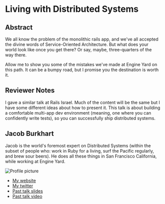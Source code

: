 # Living with Distributed Systems

## Abstract

We all know the problem of the monolithic rails app, and we've all accepted the divine words of Service-Oriented Architecture.  But what does your world look like once you get there? Or say, maybe, three-quarters of the way there.

Allow me to show you some of the mistakes we've made at Engine Yard on this path. It can be a bumpy road, but I promise you the destination is worth it.

## Reviewer Notes

I gave a similar talk at Rails Israel. Much of the content will be the same but I have some different ideas about how to present it. This talk is about building a comfortable multi-app dev environment (meaning, one where you can confidently write tests), so you can successfully ship distributed systems.

## Jacob Burkhart

Jacob is the world's foremost expert on Distributed Systems (within the subset of people who: work in Ruby for a living, surf the Pacific regularly, and brew sour beers). He does all these things in San Francisco California, while working at Engine Yard.

![Profile picture](http://jbirdcreations.com/JacobBurkhart.png)

- [My website](http://birdswell.com)
- [My twitter](https://twitter.com/beanstalksurf)
- [Past talk slides](http://jacobo.github.com/building_services)
- [Past talk video](http://www.confreaks.com/videos/1079-cascadiaruby2012-being-present)
